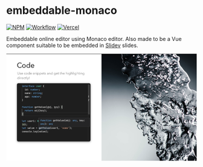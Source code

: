 # embeddable-monaco

[![NPM](https://img.shields.io/npm/v/embeddable-monaco)](https://www.npmjs.com/package/embeddable-monaco) [![Workflow](https://img.shields.io/github/workflow/status/dizys/embeddable-monaco/Build)](https://github.com/dizys/embeddable-monaco/actions/workflows/build.yml) [![Vercel](https://therealsujitk-vercel-badge.vercel.app/?app=embeddable)](https://embeddable.vercel.app)

Embeddable online editor using Monaco editor. Also made to be a Vue component suitable to be embedded in [Slidev](https://github.com/slidevjs/slidev) slides.

![Used in Slidev](./docs/slidev-component.png)
